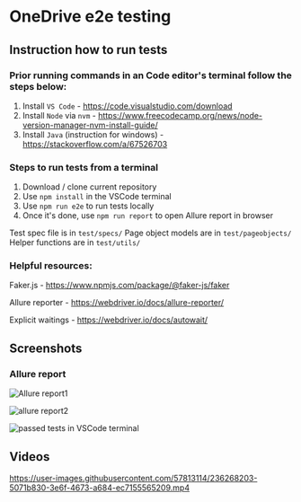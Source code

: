 # OneDrive e2e testing
## Instruction how to run tests 
### Prior running commands in an Code editor's terminal follow the steps below:
1. Install `VS Code` - https://code.visualstudio.com/download
2. Install `Node` via `nvm` - https://www.freecodecamp.org/news/node-version-manager-nvm-install-guide/
3. Install `Java` (instruction for windows) - https://stackoverflow.com/a/67526703

### Steps to run tests from a terminal
1. Download / clone current repository
2. Use `npm install` in the VSCode terminal
3. Use `npm run e2e` to run tests locally
4. Once it's done, use `npm run report` to open Allure report in browser



Test spec file is in `test/specs/`
Page object models are in `test/pageobjects/`
Helper functions are in `test/utils/`

### Helpful resources:
Faker.js - https://www.npmjs.com/package/@faker-js/faker

Allure reporter - https://webdriver.io/docs/allure-reporter/

Explicit waitings - https://webdriver.io/docs/autowait/

## Screenshots 
### Allure report 

![Allure report1](https://user-images.githubusercontent.com/57813114/236262842-416d7427-5a82-4e01-9212-b68e77423c8b.png)


![allure report2](https://user-images.githubusercontent.com/57813114/236262873-50839c53-106c-4d54-89da-6610d16856f9.png)

![passed tests in VSCode terminal](https://user-images.githubusercontent.com/57813114/236262964-85f221cf-c00c-4368-a99a-9634c81cedde.png)

## Videos


https://user-images.githubusercontent.com/57813114/236268203-5071b830-3e6f-4673-a684-ec7155565209.mp4



